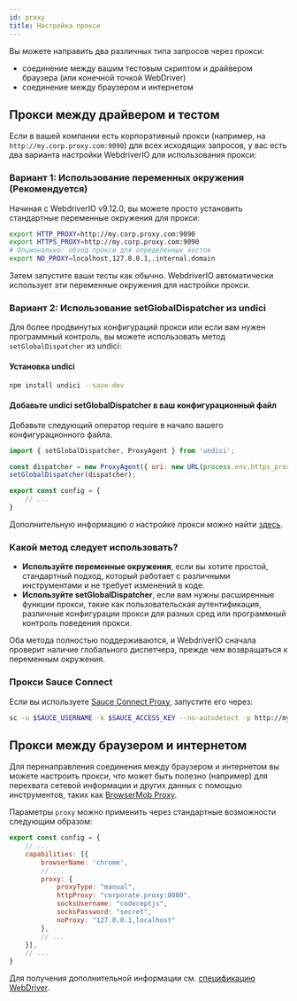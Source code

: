 ```yaml
---
id: proxy
title: Настройка прокси
---
```


Вы можете направить два различных типа запросов через прокси:

- соединение между вашим тестовым скриптом и драйвером браузера (или конечной точкой WebDriver)
- соединение между браузером и интернетом

## Прокси между драйвером и тестом

Если в вашей компании есть корпоративный прокси (например, на `http://my.corp.proxy.com:9090`) для всех исходящих запросов, у вас есть два варианта настройки WebdriverIO для использования прокси:

### Вариант 1: Использование переменных окружения (Рекомендуется)

Начиная с WebdriverIO v9.12.0, вы можете просто установить стандартные переменные окружения для прокси:

```bash
export HTTP_PROXY=http://my.corp.proxy.com:9090
export HTTPS_PROXY=http://my.corp.proxy.com:9090
# Опционально: обход прокси для определенных хостов
export NO_PROXY=localhost,127.0.0.1,.internal.domain
```

Затем запустите ваши тесты как обычно. WebdriverIO автоматически использует эти переменные окружения для настройки прокси.

### Вариант 2: Использование setGlobalDispatcher из undici

Для более продвинутых конфигураций прокси или если вам нужен программный контроль, вы можете использовать метод `setGlobalDispatcher` из undici:

#### Установка undici

```bash npm2yarn
npm install undici --save-dev
```

#### Добавьте undici setGlobalDispatcher в ваш конфигурационный файл

Добавьте следующий оператор require в начало вашего конфигурационного файла.

```js title="wdio.conf.js"
import { setGlobalDispatcher, ProxyAgent } from 'undici';

const dispatcher = new ProxyAgent({ uri: new URL(process.env.https_proxy || 'http://my.corp.proxy.com:9090').toString() });
setGlobalDispatcher(dispatcher);

export const config = {
    // ...
}
```

Дополнительную информацию о настройке прокси можно найти [здесь](https://github.com/nodejs/undici/blob/main/docs/docs/api/ProxyAgent.md).

### Какой метод следует использовать?

- **Используйте переменные окружения**, если вы хотите простой, стандартный подход, который работает с различными инструментами и не требует изменений в коде.
- **Используйте setGlobalDispatcher**, если вам нужны расширенные функции прокси, такие как пользовательская аутентификация, различные конфигурации прокси для разных сред или программный контроль поведения прокси.

Оба метода полностью поддерживаются, и WebdriverIO сначала проверит наличие глобального диспетчера, прежде чем возвращаться к переменным окружения.

### Прокси Sauce Connect

Если вы используете [Sauce Connect Proxy](https://docs.saucelabs.com/secure-connections/sauce-connect-5), запустите его через:

```sh
sc -u $SAUCE_USERNAME -k $SAUCE_ACCESS_KEY --no-autodetect -p http://my.corp.proxy.com:9090
```

## Прокси между браузером и интернетом

Для перенаправления соединения между браузером и интернетом вы можете настроить прокси, что может быть полезно (например) для перехвата сетевой информации и других данных с помощью инструментов, таких как [BrowserMob Proxy](https://github.com/lightbody/browsermob-proxy).

Параметры `proxy` можно применить через стандартные возможности следующим образом:

```js title="wdio.conf.js"
export const config = {
    // ...
    capabilities: [{
        browserName: 'chrome',
        // ...
        proxy: {
            proxyType: "manual",
            httpProxy: "corporate.proxy:8080",
            socksUsername: "codeceptjs",
            socksPassword: "secret",
            noProxy: "127.0.0.1,localhost"
        },
        // ...
    }],
    // ...
}
```

Для получения дополнительной информации см. [спецификацию WebDriver](https://w3c.github.io/webdriver/#proxy).